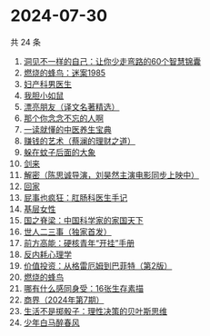 # 2024-07-30

共 24 条

<!-- BEGIN WEREAD -->
<!-- 最后更新时间 2024-07-30 17:01:02 +0800 -->
1. [洞见不一样的自己：让你少走弯路的60个智慧锦囊](https://weread.qq.com/web/bookDetail/28b327b0813ab90d6g016de6)
1. [燃烧的蜂鸟：迷案1985](https://weread.qq.com/web/bookDetail/ea2329f0813ab90d0g017199)
1. [妇产科男医生](https://weread.qq.com/web/bookDetail/f1432510813ab90d1g017504)
1. [我胆小如鼠](https://weread.qq.com/web/bookDetail/276323e0813ab90a5g0144d7)
1. [漂亮朋友（译文名著精选）](https://weread.qq.com/web/bookDetail/9b532fc05e39149b5a55f66)
1. [那个你念念不忘的人啊](https://weread.qq.com/web/bookDetail/db632090813ab9080g012d29)
1. [一读就懂的中医养生宝典](https://weread.qq.com/web/bookDetail/00f32900813ab909eg018e04)
1. [赚钱的艺术（蔡澜的理财之道）](https://weread.qq.com/web/bookDetail/1fe32b60813ab9052g011c9e)
1. [躲在蚊子后面的大象](https://weread.qq.com/web/bookDetail/bfc32800813ab883bg0165f3)
1. [剑来](https://weread.qq.com/web/bookDetail/8e5326b07153adcf8e53d42)
1. [解密（陈思诚导演，刘昊然主演电影同步上映中）](https://weread.qq.com/web/bookDetail/e1c32c205c9f30e1cdf7d38)
1. [回家](https://weread.qq.com/web/bookDetail/d0432270813ab7696g010a9d)
1. [屁事也疯狂：肛肠科医生手记](https://weread.qq.com/web/bookDetail/cf232020813ab9051g017394)
1. [基层女性](https://weread.qq.com/web/bookDetail/d3c3209072646383d3ce031)
1. [国之脊梁：中国科学家的家国天下](https://weread.qq.com/web/bookDetail/5b132f90813ab90b5g0183ba)
1. [世人二三事（独家首发）](https://weread.qq.com/web/bookDetail/c7832c00813ab9019g017451)
1. [前方高能：硬核青年“开挂”手册](https://weread.qq.com/web/bookDetail/6ec323a0813ab9080g0178b8)
1. [反内耗心理学](https://weread.qq.com/web/bookDetail/ced32730813ab8b3cg017549)
1. [价值投资：从格雷厄姆到巴菲特（第2版）](https://weread.qq.com/web/bookDetail/4f632770813ab90a0g01524b)
1. [燃烧的蜂鸟](https://weread.qq.com/web/bookDetail/73632460813ab70d0g015e9f)
1. [哪有什么感同身受：16张生存素描](https://weread.qq.com/web/bookDetail/45f32bc0813ab9011g015a01)
1. [商界（2024年第7期）](https://weread.qq.com/web/bookDetail/331320f0813ab90dcg019acf)
1. [生活不是掷骰子：理性决策的贝叶斯思维](https://weread.qq.com/web/bookDetail/0b232fb0813ab8983g016e1d)
1. [少年白马醉春风](https://weread.qq.com/web/bookDetail/f4432320813ab673eg016c9d)
<!-- END WEREAD -->